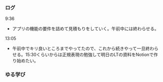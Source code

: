 ### ログ
9:36  
- アプリの機能の要件を詰めて見積もりをしていく。午前中には終わらせる。  

13:05  
- 午前中でキリ良いところまでやってたので、これから続きやって一旦終わらせる。15:30くらいからは正規表現の勉強して明日のLTの資料をNotionで作り始めたい。  



### ゆる学び
